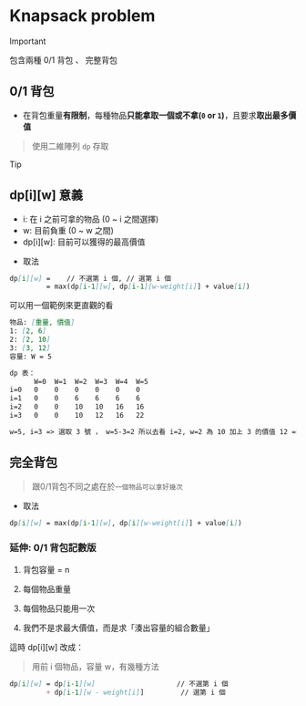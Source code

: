 # Knapsack problem

>[!important]
> 包含兩種 0/1 背包 、 完整背包


## 0/1 背包

- 在背包重量**有限制**，每種物品**只能拿取一個或不拿(`0` or `1`)**，且要求**取出最多價值**

>使用二維陣列 `dp` 存取

>[!tip]
>## dp[i][w] 意義
>- i: 在 i 之前可拿的物品 (0 ~ i 之間選擇)
>- w: 目前負重 (0 ~ w 之間)
>- dp[i][w]: 目前可以獲得的最高價值

- 取法

```md
dp[i][w] =    // 不選第 i 個, // 選第 i 個
         = max(dp[i-1][w], dp[i-1][w-weight[i]] + value[i])  
```

可以用一個範例來更直觀的看

```md
物品: [重量, 價值]
1: [2, 6]
2: [2, 10]
3: [3, 12]
容量: W = 5

dp 表：
      W=0  W=1  W=2  W=3  W=4  W=5
i=0   0    0    0    0    0    0
i=1   0    0    6    6    6    6
i=2   0    0    10   10   16   16
i=3   0    0    10   12   16   22

w=5, i=3 => 選取 3 號 ， w=5-3=2 所以去看 i=2, w=2 為 10 加上 3 的價值 12 => 22
```

## 完全背包

> 跟0/1背包不同之處在於`一個物品可以拿好幾次`


- 取法

```md
dp[i][w] = max(dp[i-1][w], dp[i][w-weight[i]] + value[i])
```


### 延伸: 0/1 背包記數版

1. 背包容量 = n

2. 每個物品重量 

3. 每個物品只能用一次

4. 我們不是求最大價值，而是求「湊出容量的組合數量」

這時 dp[i][w] 改成：

> 用前 i 個物品，容量 w，有幾種方法

```md
dp[i][w] = dp[i-1][w]                    // 不選第 i 個
         + dp[i-1][w - weight[i]]         // 選第 i 個
```